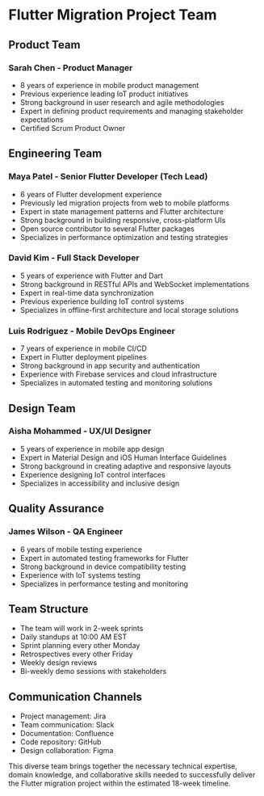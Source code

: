 # Flutter Migration Project Team

## Product Team

### Sarah Chen - Product Manager
- 8 years of experience in mobile product management
- Previous experience leading IoT product initiatives
- Strong background in user research and agile methodologies
- Expert in defining product requirements and managing stakeholder expectations
- Certified Scrum Product Owner

## Engineering Team

### Maya Patel - Senior Flutter Developer (Tech Lead)
- 6 years of Flutter development experience
- Previously led migration projects from web to mobile platforms
- Expert in state management patterns and Flutter architecture
- Strong background in building responsive, cross-platform UIs
- Open source contributor to several Flutter packages
- Specializes in performance optimization and testing strategies

### David Kim - Full Stack Developer
- 5 years of experience with Flutter and Dart
- Strong background in RESTful APIs and WebSocket implementations
- Expert in real-time data synchronization
- Previous experience building IoT control systems
- Specializes in offline-first architecture and local storage solutions

### Luis Rodriguez - Mobile DevOps Engineer
- 7 years of experience in mobile CI/CD
- Expert in Flutter deployment pipelines
- Strong background in app security and authentication
- Experience with Firebase services and cloud infrastructure
- Specializes in automated testing and monitoring solutions

## Design Team

### Aisha Mohammed - UX/UI Designer
- 5 years of experience in mobile app design
- Expert in Material Design and iOS Human Interface Guidelines
- Strong background in creating adaptive and responsive layouts
- Experience designing IoT control interfaces
- Specializes in accessibility and inclusive design

## Quality Assurance

### James Wilson - QA Engineer
- 6 years of mobile testing experience
- Expert in automated testing frameworks for Flutter
- Strong background in device compatibility testing
- Experience with IoT systems testing
- Specializes in performance testing and monitoring

## Team Structure
- The team will work in 2-week sprints
- Daily standups at 10:00 AM EST
- Sprint planning every other Monday
- Retrospectives every other Friday
- Weekly design reviews
- Bi-weekly demo sessions with stakeholders

## Communication Channels
- Project management: Jira
- Team communication: Slack
- Documentation: Confluence
- Code repository: GitHub
- Design collaboration: Figma

This diverse team brings together the necessary technical expertise, domain knowledge, and collaborative skills needed to successfully deliver the Flutter migration project within the estimated 18-week timeline. 